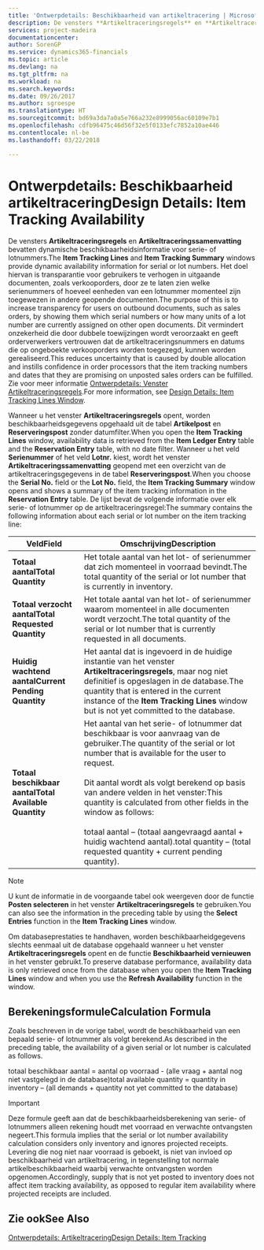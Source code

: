 ```yaml
---
title: 'Ontwerpdetails: Beschikbaarheid van artikeltracering | Microsoft Docs'
description: De vensters **Artikeltraceringsregels** en **Artikeltraceringssamenvatting** bevatten dynamische beschikbaarheidsinformatie voor serie- of lotnummers. Het doel hiervan is transparantie voor gebruikers te verhogen in uitgaande documenten, zoals verkooporders, door ze te laten zien welke serienummers of hoeveel eenheden van een lotnummer momenteel zijn toegewezen in andere geopende documenten. Dit vermindert onzekerheid die door dubbele toewijzingen wordt veroorzaakt en geeft orderverwerkers vertrouwen dat de artikeltraceringsnummers en datums die op ongeboekte verkooporders worden toegezegd, kunnen worden gerealiseerd.
services: project-madeira
documentationcenter: 
author: SorenGP
ms.service: dynamics365-financials
ms.topic: article
ms.devlang: na
ms.tgt_pltfrm: na
ms.workload: na
ms.search.keywords: 
ms.date: 09/26/2017
ms.author: sgroespe
ms.translationtype: HT
ms.sourcegitcommit: bd69a3da7a0a5e766a232e8999056ac60109e7b1
ms.openlocfilehash: cdfb96475c46d56f32e5f0133efc7852a10ae446
ms.contentlocale: nl-be
ms.lasthandoff: 03/22/2018

---
```

# <a name="design-details-item-tracking-availability"></a><span data-ttu-id="0a0c3-105">Ontwerpdetails: Beschikbaarheid artikeltracering</span><span class="sxs-lookup"><span data-stu-id="0a0c3-105">Design Details: Item Tracking Availability</span></span>
<span data-ttu-id="0a0c3-106">De vensters **Artikeltraceringsregels** en **Artikeltraceringssamenvatting** bevatten dynamische beschikbaarheidsinformatie voor serie- of lotnummers.</span><span class="sxs-lookup"><span data-stu-id="0a0c3-106">The **Item Tracking Lines** and **Item Tracking Summary** windows provide dynamic availability information for serial or lot numbers.</span></span> <span data-ttu-id="0a0c3-107">Het doel hiervan is transparantie voor gebruikers te verhogen in uitgaande documenten, zoals verkooporders, door ze te laten zien welke serienummers of hoeveel eenheden van een lotnummer momenteel zijn toegewezen in andere geopende documenten.</span><span class="sxs-lookup"><span data-stu-id="0a0c3-107">The purpose of this is to increase transparency for users on outbound documents, such as sales orders, by showing them which serial numbers or how many units of a lot number are currently assigned on other open documents.</span></span> <span data-ttu-id="0a0c3-108">Dit vermindert onzekerheid die door dubbele toewijzingen wordt veroorzaakt en geeft orderverwerkers vertrouwen dat de artikeltraceringsnummers en datums die op ongeboekte verkooporders worden toegezegd, kunnen worden gerealiseerd.</span><span class="sxs-lookup"><span data-stu-id="0a0c3-108">This reduces uncertainty that is caused by double allocation and instills confidence in order processors that the item tracking numbers and dates that they are promising on unposted sales orders can be fulfilled.</span></span> <span data-ttu-id="0a0c3-109">Zie voor meer informatie [Ontwerpdetails: Venster Artikeltraceringsregels](design-details-item-tracking-lines-window.md).</span><span class="sxs-lookup"><span data-stu-id="0a0c3-109">For more information, see [Design Details: Item Tracking Lines Window](design-details-item-tracking-lines-window.md).</span></span>  

 <span data-ttu-id="0a0c3-110">Wanneer u het venster **Artikeltraceringsregels** opent, worden beschikbaarheidsgegevens opgehaald uit de tabel **Artikelpost** en **Reserveringspost** zonder datumfilter.</span><span class="sxs-lookup"><span data-stu-id="0a0c3-110">When you open the **Item Tracking Lines** window, availability data is retrieved from the **Item Ledger Entry** table and the **Reservation Entry** table, with no date filter.</span></span> <span data-ttu-id="0a0c3-111">Wanneer u het veld **Serienummer** of het veld **Lotnr.** kiest, wordt het venster **Artikeltraceringssamenvatting** geopend met een overzicht van de artikeltraceringsgegevens in de tabel **Reserveringspost**.</span><span class="sxs-lookup"><span data-stu-id="0a0c3-111">When you choose the **Serial No.** field or the **Lot No.** field, the **Item Tracking Summary** window opens and shows a summary of the item tracking information in the **Reservation Entry** table.</span></span> <span data-ttu-id="0a0c3-112">De lijst bevat de volgende informatie over elk serie- of lotnummer op de artikeltraceringsregel:</span><span class="sxs-lookup"><span data-stu-id="0a0c3-112">The summary contains the following information about each serial or lot number on the item tracking line:</span></span>  

|<span data-ttu-id="0a0c3-113">Veld</span><span class="sxs-lookup"><span data-stu-id="0a0c3-113">Field</span></span>|<span data-ttu-id="0a0c3-114">Omschrijving</span><span class="sxs-lookup"><span data-stu-id="0a0c3-114">Description</span></span>|  
|---------------------------------|---------------------------------------|  
|<span data-ttu-id="0a0c3-115">**Totaal aantal**</span><span class="sxs-lookup"><span data-stu-id="0a0c3-115">**Total Quantity**</span></span>|<span data-ttu-id="0a0c3-116">Het totale aantal van het lot- of serienummer dat zich momenteel in voorraad bevindt.</span><span class="sxs-lookup"><span data-stu-id="0a0c3-116">The total quantity of the serial or lot number that is currently in inventory.</span></span>|  
|<span data-ttu-id="0a0c3-117">**Totaal verzocht aantal**</span><span class="sxs-lookup"><span data-stu-id="0a0c3-117">**Total Requested Quantity**</span></span>|<span data-ttu-id="0a0c3-118">Het totale aantal van het lot- of serienummer waarom momenteel in alle documenten wordt verzocht.</span><span class="sxs-lookup"><span data-stu-id="0a0c3-118">The total quantity of the serial or lot number that is currently requested in all documents.</span></span>|  
|<span data-ttu-id="0a0c3-119">**Huidig wachtend aantal**</span><span class="sxs-lookup"><span data-stu-id="0a0c3-119">**Current Pending Quantity**</span></span>|<span data-ttu-id="0a0c3-120">Het aantal dat is ingevoerd in de huidige instantie van het venster **Artikeltraceringsregels**, maar nog niet definitief is opgeslagen in de database.</span><span class="sxs-lookup"><span data-stu-id="0a0c3-120">The quantity that is entered in the current instance of the **Item Tracking Lines** window but is not yet committed to the database.</span></span>|  
|<span data-ttu-id="0a0c3-121">**Totaal beschikbaar aantal**</span><span class="sxs-lookup"><span data-stu-id="0a0c3-121">**Total Available Quantity**</span></span>|<span data-ttu-id="0a0c3-122">Het aantal van het serie- of lotnummer dat beschikbaar is voor aanvraag van de gebruiker.</span><span class="sxs-lookup"><span data-stu-id="0a0c3-122">The quantity of the serial or lot number that is available for the user to request.</span></span><br /><br /> <span data-ttu-id="0a0c3-123">Dit aantal wordt als volgt berekend op basis van andere velden in het venster:</span><span class="sxs-lookup"><span data-stu-id="0a0c3-123">This quantity is calculated from other fields in the window as follows:</span></span><br /><br /> <span data-ttu-id="0a0c3-124">totaal aantal – (totaal aangevraagd aantal + huidig wachtend aantal).</span><span class="sxs-lookup"><span data-stu-id="0a0c3-124">total quantity – (total requested quantity + current pending quantity).</span></span>|  

> [!NOTE]  
>  <span data-ttu-id="0a0c3-125">U kunt de informatie in de voorgaande tabel ook weergeven door de functie **Posten selecteren** in het venster **Artikeltraceringsregels** te gebruiken.</span><span class="sxs-lookup"><span data-stu-id="0a0c3-125">You can also see the information in the preceding table by using the **Select Entries** function in the **Item Tracking Lines** window.</span></span>  

 <span data-ttu-id="0a0c3-126">Om databaseprestaties te handhaven, worden beschikbaarheidgegevens slechts eenmaal uit de database opgehaald wanneer u het venster **Artikeltraceringsregels** opent en de functie **Beschikbaarheid vernieuwen** in het venster gebruikt.</span><span class="sxs-lookup"><span data-stu-id="0a0c3-126">To preserve database performance, availability data is only retrieved once from the database when you open the **Item Tracking Lines** window and when you use the **Refresh Availability** function in the window.</span></span>  

## <a name="calculation-formula"></a><span data-ttu-id="0a0c3-127">Berekeningsformule</span><span class="sxs-lookup"><span data-stu-id="0a0c3-127">Calculation Formula</span></span>  
 <span data-ttu-id="0a0c3-128">Zoals beschreven in de vorige tabel, wordt de beschikbaarheid van een bepaald serie- of lotnummer als volgt berekend.</span><span class="sxs-lookup"><span data-stu-id="0a0c3-128">As described in the preceding table, the availability of a given serial or lot number is calculated as follows.</span></span>  

 <span data-ttu-id="0a0c3-129">totaal beschikbaar aantal = aantal op voorraad - (alle vraag + aantal nog niet vastgelegd in de database)</span><span class="sxs-lookup"><span data-stu-id="0a0c3-129">total available quantity = quantity in inventory – (all demands + quantity not yet committed to the database)</span></span>  

> [!IMPORTANT]  
>  <span data-ttu-id="0a0c3-130">Deze formule geeft aan dat de beschikbaarheidsberekening van serie- of lotnummers alleen rekening houdt met voorraad en verwachte ontvangsten negeert.</span><span class="sxs-lookup"><span data-stu-id="0a0c3-130">This formula implies that the serial or lot number availability calculation considers only inventory and ignores projected receipts.</span></span> <span data-ttu-id="0a0c3-131">Levering die nog niet naar voorraad is geboekt, is niet van invloed op beschikbaarheid van artikeltracering, in tegenstelling tot normale artikelbeschikbaarheid waarbij verwachte ontvangsten worden opgenomen.</span><span class="sxs-lookup"><span data-stu-id="0a0c3-131">Accordingly, supply that is not yet posted to inventory does not affect item tracking availability, as opposed to regular item availability where projected receipts are included.</span></span>  

## <a name="see-also"></a><span data-ttu-id="0a0c3-132">Zie ook</span><span class="sxs-lookup"><span data-stu-id="0a0c3-132">See Also</span></span>  
 [<span data-ttu-id="0a0c3-133">Ontwerpdetails: Artikeltracering</span><span class="sxs-lookup"><span data-stu-id="0a0c3-133">Design Details: Item Tracking</span></span>](design-details-item-tracking.md)

